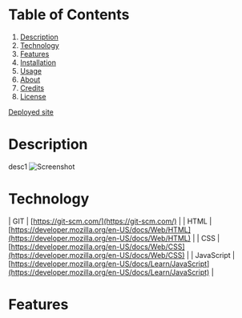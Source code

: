 # **Table of Contents**
  1. [Description](#description)
  2. [Technology](#technology)
  3. [Features](#features)
  4. [Installation](#installation)
  5. [Usage](#usage)
  6. [About](#about)
  7. [Credits](#credits)
  8. [License](#license)

[Deployed site](test.com)

# **Description**

desc1
![Screenshot](./p1)

# **Technology**

| GIT | [https://git-scm.com/](https://git-scm.com/) |
| HTML | [https://developer.mozilla.org/en-US/docs/Web/HTML](https://developer.mozilla.org/en-US/docs/Web/HTML) |
| CSS | [https://developer.mozilla.org/en-US/docs/Web/CSS](https://developer.mozilla.org/en-US/docs/Web/CSS) |
| JavaScript | [https://developer.mozilla.org/en-US/docs/Learn/JavaScript](https://developer.mozilla.org/en-US/docs/Learn/JavaScript) |
# **Features**

